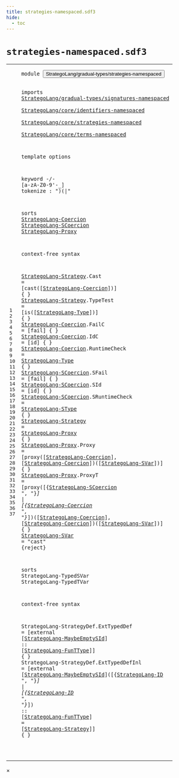 ```yaml
---
title: strategies-namespaced.sdf3
hide:
  - toc
---
```


# `strategies-namespaced.sdf3`



[pdmosses/stratego/stratego.lang/src-gen/syntax/StrategoLang/gradual-types/strategies-namespaced.sdf3]: https://github.com/pdmosses/stratego/blob/master/stratego.lang/src-gen/syntax/StrategoLang/gradual-types/strategies-namespaced.sdf3 "The source file on GitHub"

<div class="sdf3"><table class="highlighttable"><tbody><tr><td class="linenos"><div class="linenodiv"><pre><span></span>1
2
3
4
5
6
7
8
9
10
11
12
13
14
15
16
17
18
19
20
21
22
23
24
25
26
27
28
29
30
31
32
33
34
35
36
37
</pre></div></td>
<td class="code"><pre><code><span class="keyword">module</span> <button class="modal-open" id="StrategoLang/gradual-types/strategies-namespaced_1_8" title="Multi-file references" data-urls="../main-namespaced.sdf3/#StrategoLang/gradual-types/strategies-namespaced_6_3 line 6; ../../deduplicated-namespaced.sdf3/#StrategoLang/gradual-types/strategies-namespaced_13_3 line 13">StrategoLang/gradual-types/strategies-namespaced</button>

<span class="keyword">imports</span>
  <a href="../signatures-namespaced.sdf3/#StrategoLang/gradual-types/signatures-namespaced_1_8" id="StrategoLang/gradual-types/signatures-namespaced_4_3" title="Defined at ../signatures-namespaced.sdf3 line 1">StrategoLang/gradual-types/signatures-namespaced</a>        
  <a href="../../core/identifiers-namespaced.sdf3/#StrategoLang/core/identifiers-namespaced_1_8" id="StrategoLang/core/identifiers-namespaced_5_3" title="Defined at ../../core/identifiers-namespaced.sdf3 line 1">StrategoLang/core/identifiers-namespaced</a>        
  <a href="../../core/strategies-namespaced.sdf3/#StrategoLang/core/strategies-namespaced_1_8" id="StrategoLang/core/strategies-namespaced_6_3" title="Defined at ../../core/strategies-namespaced.sdf3 line 1">StrategoLang/core/strategies-namespaced</a>        
  <a href="../../core/terms-namespaced.sdf3/#StrategoLang/core/terms-namespaced_1_8" id="StrategoLang/core/terms-namespaced_7_3" title="Defined at ../../core/terms-namespaced.sdf3 line 1">StrategoLang/core/terms-namespaced</a>

<span class="keyword">template options</span>

  <span class="keyword">keyword</span> -/- [<span class="cons_Regular">a</span>-<span class="cons_Regular">z</span><span class="cons_Regular">A</span>-<span class="cons_Regular">Z</span><span class="cons_Regular">0</span>-<span class="cons_Regular">9</span>\'\-\_]
  <span class="keyword">tokenize</span> : ")(|"

<span class="keyword">sorts</span> <a href="#StrategoLang-Coercion_18_39" id="StrategoLang-Coercion_14_7" title="Referenced at line 18, 27, 28">StrategoLang-Coercion</a> <a href="#StrategoLang-SCoercion_28_40" id="StrategoLang-SCoercion_14_29" title="Referenced at line 28">StrategoLang-SCoercion</a> <a href="#StrategoLang-Proxy_26_27" id="StrategoLang-Proxy_14_52" title="Referenced at line 26">StrategoLang-Proxy</a>

<span class="keyword">context-free syntax</span>

  <a href="#StrategoLang-Strategy_37_4" id="StrategoLang-Strategy_18_3" title="Referenced at line 37">StrategoLang-Strategy</a>.<span class="cons_Constructor"><span id="Cast_18_25" title="Not referenced">Cast</span></span> = [<span class="cons_String">cast(</span>[<a href="#StrategoLang-Coercion_14_7" id="StrategoLang-Coercion_18_39" title="Defined at line 14, 20, 21, 22">StrategoLang-Coercion</a>]<span class="cons_String">)</span>] { }
  <a href="#StrategoLang-Strategy_37_4" id="StrategoLang-Strategy_19_3" title="Referenced at line 37">StrategoLang-Strategy</a>.<span class="cons_Constructor"><span id="TypeTest_19_25" title="Not referenced">TypeTest</span></span> = [<span class="cons_String">is(</span>[<a href="../signatures-namespaced.sdf3/#StrategoLang-Type_7_7" id="StrategoLang-Type_19_41" title="Defined at ../signatures-namespaced.sdf3 line 7, 13, 14, 15, 16, 17, 18, 19, 20">StrategoLang-Type</a>]<span class="cons_String">)</span>] { }
  <a href="#StrategoLang-Coercion_18_39" id="StrategoLang-Coercion_20_3" title="Referenced at line 18, 27, 28">StrategoLang-Coercion</a>.<span class="cons_Constructor"><span id="FailC_20_25" title="Not referenced">FailC</span></span> = [<span class="cons_String">fail</span>] { }
  <a href="#StrategoLang-Coercion_18_39" id="StrategoLang-Coercion_21_3" title="Referenced at line 18, 27, 28">StrategoLang-Coercion</a>.<span class="cons_Constructor"><span id="IdC_21_25" title="Not referenced">IdC</span></span> = [<span class="cons_String">id</span>] { }
  <a href="#StrategoLang-Coercion_18_39" id="StrategoLang-Coercion_22_3" title="Referenced at line 18, 27, 28">StrategoLang-Coercion</a>.<span class="cons_Constructor"><span id="RuntimeCheck_22_25" title="Not referenced">RuntimeCheck</span></span> = <a href="../signatures-namespaced.sdf3/#StrategoLang-Type_7_7" id="StrategoLang-Type_22_40" title="Defined at ../signatures-namespaced.sdf3 line 7, 13, 14, 15, 16, 17, 18, 19, 20">StrategoLang-Type</a> { }
  <a href="#StrategoLang-SCoercion_28_40" id="StrategoLang-SCoercion_23_3" title="Referenced at line 28">StrategoLang-SCoercion</a>.<span class="cons_Constructor"><span id="SFail_23_26" title="Not referenced">SFail</span></span> = [<span class="cons_String">fail</span>] { }
  <a href="#StrategoLang-SCoercion_28_40" id="StrategoLang-SCoercion_24_3" title="Referenced at line 28">StrategoLang-SCoercion</a>.<span class="cons_Constructor"><span id="SId_24_26" title="Not referenced">SId</span></span> = [<span class="cons_String">id</span>] { }
  <a href="#StrategoLang-SCoercion_28_40" id="StrategoLang-SCoercion_25_3" title="Referenced at line 28">StrategoLang-SCoercion</a>.<span class="cons_Constructor"><span id="SRuntimeCheck_25_26" title="Not referenced">SRuntimeCheck</span></span> = <a href="../signatures-namespaced.sdf3/#StrategoLang-SType_34_7" id="StrategoLang-SType_25_42" title="Defined at ../signatures-namespaced.sdf3 line 34, 38, 39">StrategoLang-SType</a> { }
  <a href="#StrategoLang-Strategy_37_4" id="StrategoLang-Strategy_26_3" title="Referenced at line 37">StrategoLang-Strategy</a> = <a href="#StrategoLang-Proxy_14_52" id="StrategoLang-Proxy_26_27" title="Defined at line 14, 27, 28">StrategoLang-Proxy</a> { }
  <a href="#StrategoLang-Proxy_26_27" id="StrategoLang-Proxy_27_3" title="Referenced at line 26">StrategoLang-Proxy</a>.<span class="cons_Constructor"><span id="Proxy_27_22" title="Not referenced">Proxy</span></span> = [<span class="cons_String">proxy(</span>[<a href="#StrategoLang-Coercion_14_7" id="StrategoLang-Coercion_27_38" title="Defined at line 14, 20, 21, 22">StrategoLang-Coercion</a>]<span class="cons_String">,</span> [<a href="#StrategoLang-Coercion_14_7" id="StrategoLang-Coercion_27_63" title="Defined at line 14, 20, 21, 22">StrategoLang-Coercion</a>]<span class="cons_String">)(</span>[<a href="#StrategoLang-SVar_29_3" id="StrategoLang-SVar_27_88" title="Defined at line 29">StrategoLang-SVar</a>]<span class="cons_String">)</span>] { }
  <a href="#StrategoLang-Proxy_26_27" id="StrategoLang-Proxy_28_3" title="Referenced at line 26">StrategoLang-Proxy</a>.<span class="cons_Constructor"><span id="ProxyT_28_22" title="Not referenced">ProxyT</span></span> = [<span class="cons_String">proxy(</span>[{<a href="#StrategoLang-SCoercion_14_29" id="StrategoLang-SCoercion_28_40" title="Defined at line 14, 23, 24, 25">StrategoLang-SCoercion</a> <span class="cons_Lit">", "</span>}*] <span class="cons_String">|</span> [{<a href="#StrategoLang-Coercion_14_7" id="StrategoLang-Coercion_28_75" title="Defined at line 14, 20, 21, 22">StrategoLang-Coercion</a> <span class="cons_Lit">", "</span>}*]<span class="cons_String">)(</span>[<a href="#StrategoLang-Coercion_14_7" id="StrategoLang-Coercion_28_107" title="Defined at line 14, 20, 21, 22">StrategoLang-Coercion</a>]<span class="cons_String">,</span> [<a href="#StrategoLang-Coercion_14_7" id="StrategoLang-Coercion_28_132" title="Defined at line 14, 20, 21, 22">StrategoLang-Coercion</a>]<span class="cons_String">)(</span>[<a href="#StrategoLang-SVar_29_3" id="StrategoLang-SVar_28_157" title="Defined at line 29">StrategoLang-SVar</a>]<span class="cons_String">)</span>] { }
  <a href="#StrategoLang-SVar_27_88" id="StrategoLang-SVar_29_3" title="Referenced at line 27, 28">StrategoLang-SVar</a> = <span class="cons_Lit">"cast"</span> {<span class="keyword">reject</span>}

<span class="keyword">sorts</span> <span id="StrategoLang-TypedSVar_31_7" title="Not referenced">StrategoLang-TypedSVar</span> <span id="StrategoLang-TypedTVar_31_30" title="Not referenced">StrategoLang-TypedTVar</span>

<span class="keyword">context-free syntax</span>

  <span id="StrategoLang-StrategyDef_35_3" title="Not referenced">StrategoLang-StrategyDef</span>.<span class="cons_Constructor"><span id="ExtTypedDef_35_28" title="Not referenced">ExtTypedDef</span></span> = [<span class="cons_String">external</span> [<a href="../../core/strategies-namespaced.sdf3/#StrategoLang-MaybeEmptySId_37_3" id="StrategoLang-MaybeEmptySId_35_53" title="Defined at ../../core/strategies-namespaced.sdf3 line 37, 38">StrategoLang-MaybeEmptySId</a>] <span class="cons_String">::</span> [<a href="../signatures-namespaced.sdf3/#StrategoLang-FunTType_34_76" id="StrategoLang-FunTType_35_85" title="Defined at ../signatures-namespaced.sdf3 line 34, 45">StrategoLang-FunTType</a>]] { }
  <span id="StrategoLang-StrategyDef_36_3" title="Not referenced">StrategoLang-StrategyDef</span>.<span class="cons_Constructor"><span id="ExtTypedDefInl_36_28" title="Not referenced">ExtTypedDefInl</span></span> = [<span class="cons_String">external</span> [<a href="../../core/strategies-namespaced.sdf3/#StrategoLang-MaybeEmptySId_37_3" id="StrategoLang-MaybeEmptySId_36_56" title="Defined at ../../core/strategies-namespaced.sdf3 line 37, 38">StrategoLang-MaybeEmptySId</a>]<span class="cons_String">(</span>[{<a href="../../core/terms-namespaced.sdf3/#StrategoLang-ID_7_7" id="StrategoLang-ID_36_86" title="Defined at ../../core/terms-namespaced.sdf3 line 7, 12">StrategoLang-ID</a> <span class="cons_Lit">", "</span>}*] <span class="cons_String">|</span> [{<a href="../../core/terms-namespaced.sdf3/#StrategoLang-ID_7_7" id="StrategoLang-ID_36_114" title="Defined at ../../core/terms-namespaced.sdf3 line 7, 12">StrategoLang-ID</a> <span class="cons_Lit">", "</span>}*]<span class="cons_String">)</span> <span class="cons_String">::</span> [<a href="../signatures-namespaced.sdf3/#StrategoLang-FunTType_34_76" id="StrategoLang-FunTType_36_143" title="Defined at ../signatures-namespaced.sdf3 line 34, 45">StrategoLang-FunTType</a>] <span class="cons_String">=</span>
  [<a href="#StrategoLang-Strategy_18_3" id="StrategoLang-Strategy_37_4" title="Defined at line 18, 19, 26">StrategoLang-Strategy</a>]] { }

</code></pre></td></tr></tbody></table></div>

<div id="modal">
  <div id="modal-content">
    <span id="modal-close">&times;</span>
    <h2 id="modal-h2"></h2>
    <p  id="modal-p"></p>
    <ul id="modal-ul"></ul>
  </div>
</div>
